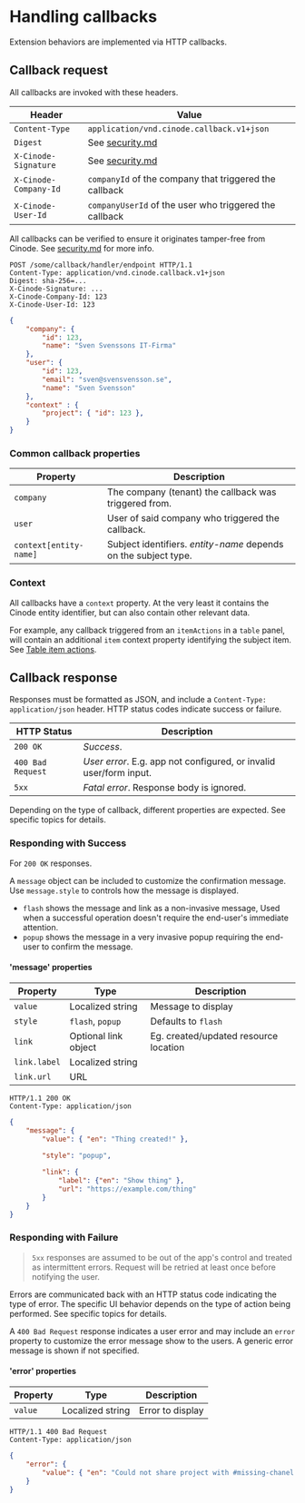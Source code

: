 # Handling callbacks

Extension behaviors are implemented via HTTP callbacks.

## Callback request

All callbacks are invoked with these headers.

| Header                | Value                                                     |
| --------------------- | ----------------------------------------------------------|
| `Content-Type`        | `application/vnd.cinode.callback.v1+json`                 |
| `Digest`              | See [security.md](./security.md)                          |
| `X-Cinode-Signature`  | See [security.md](./security.md)                          |
| `X-Cinode-Company-Id` | `companyId` of the company that triggered the callback    |
| `X-Cinode-User-Id`    | `companyUserId` of the user who triggered the callback    |

All callbacks can be verified to ensure it originates tamper-free from Cinode. See [security.md](./security.md) for more info.

```http
POST /some/callback/handler/endpoint HTTP/1.1
Content-Type: application/vnd.cinode.callback.v1+json
Digest: sha-256=...
X-Cinode-Signature: ...
X-Cinode-Company-Id: 123
X-Cinode-User-Id: 123
```

```json
{
    "company": {
        "id": 123,
        "name": "Sven Svenssons IT-Firma"
    },
    "user": {
        "id": 123,
        "email": "sven@svensvensson.se",
        "name": "Sven Svensson"
    },
    "context" : {
        "project": { "id": 123 },
    }
}
```

### Common callback properties

| Property               | Description                                                     |
| ---------------------- | --------------------------------------------------------------- |
| `company`              | The company (tenant) the callback was triggered from.           |
| `user`                 | User of said company who triggered the callback.                |
| `context[entity-name]` | Subject identifiers. *entity-name* depends on the subject type. |

### Context

All callbacks have a `context` property. At the very least it contains the Cinode entity identifier, but can also contain other relevant data.

For example, any callback triggered from an `itemActions` in a `table` panel, will contain an additional `item` context property identifying the subject item. See [Table item actions](./configuration.md#table-item-actions).

## Callback response

Responses must be formatted as JSON, and include a `Content-Type: application/json` header. HTTP status codes indicate success or failure.

| HTTP Status       | Description                                                        |
| ----------------- | ------------------------------------------------------------------ |
| `200 OK`          | *Success*.                                                         |
| `400 Bad Request` | *User error*. E.g. app not configured, or invalid user/form input. |
| `5xx`             | *Fatal error*. Response body is ignored.                           |

Depending on the type of callback, different properties are expected. See specific topics for details.

### Responding with Success

For `200 OK` responses.

A `message` object can be included to customize the confirmation message. Use `message.style` to controls how the message is displayed.

- `flash` shows the message and link as a non-invasive message, Used when a successful operation doesn't require the end-user's immediate attention.
- `popup` shows the message in a very invasive popup requiring the end-user to confirm the message.

#### 'message' properties

| Property     | Type                 | Description                           |
| ------------ | -------------------- | ------------------------------------- |
| `value`      | Localized string     | Message to display                    |
| `style`      | `flash`, `popup`     | Defaults to `flash`                   |
| `link`       | Optional link object | Eg. created/updated resource location |
| `link.label` | Localized string     |                                       |
| `link.url`   | URL                  |                                       |

```http
HTTP/1.1 200 OK
Content-Type: application/json
```

```json
{
    "message": {
        "value": { "en": "Thing created!" },
        
        "style": "popup",

        "link": { 
            "label": {"en": "Show thing" },
            "url": "https://example.com/thing"
        }
    }
}
```

### Responding with Failure

> `5xx` responses are assumed to be out of the app's control and treated as intermittent errors.
> Request will be retried at least once before notifying the user.

Errors are communicated back with an HTTP status code indicating the type of error. The specific UI behavior depends on the type of action being performed. See specific topics for details.

A `400 Bad Request` response indicates a user error and may include an `error` property to customize the error message show to the users. A generic error message is shown if not specified.

#### 'error' properties

| Property | Type             | Description      |
| -------- | ---------------- | ---------------- |
| `value`  | Localized string | Error to display |

```http
HTTP/1.1 400 Bad Request
Content-Type: application/json
```

```json
{
    "error": {
        "value": { "en": "Could not share project with #missing-chanel - Channel was not found." }
    }
}
```
